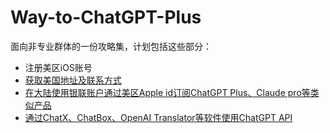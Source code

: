 # Way-to-ChatGPT-Plus
面向非专业群体的一份攻略集，计划包括这些部分：
- 注册美区iOS账号
- [获取美国地址及联系方式](./获取美国联系方式及地址.md)
- [在大陆使用银联账户通过美区Apple id订阅ChatGPT Plus、Claude pro等类似产品](./使用银联账户通过IOS订阅ChatGPT%20Plus.md)
- [通过ChatX、ChatBox、OpenAI Translator等软件使用ChatGPT API](./使用ChatGPT-API.md)
